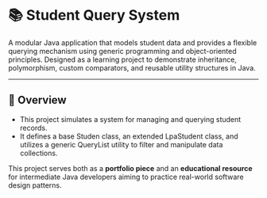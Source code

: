 # 📚 Student Query System

A modular Java application that models student data and provides a flexible querying mechanism using generic programming and object-oriented principles. Designed as a learning project to demonstrate inheritance, polymorphism, custom comparators, and reusable utility structures in Java.

---

## 📌 Overview

- This project simulates a system for managing and querying student records. 
- It defines a base Studen class, an extended LpaStudent class, and utilizes a generic QueryList utility to filter and manipulate data collections.

This project serves both as a **portfolio piece** and an **educational resource** for intermediate Java developers aiming to practice real-world software design patterns.
